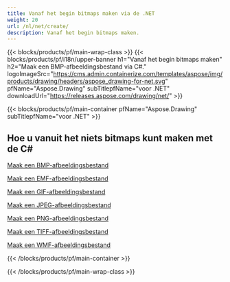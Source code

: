 ```yaml
---
title: Vanaf het begin bitmaps maken via de .NET
weight: 20
url: /nl/net/create/
description: Vanaf het begin bitmaps maken.
---
```


{{< blocks/products/pf/main-wrap-class >}}
{{< blocks/products/pf/i18n/upper-banner h1="Vanaf het begin bitmaps maken" h2="Maak een BMP-afbeeldingsbestand via C#." logoImageSrc="https://cms.admin.containerize.com/templates/aspose/img/products/drawing/headers/aspose_drawing-for-net.svg" pfName="Aspose.Drawing" subTitlepfName="voor .NET" downloadUrl="https://releases.aspose.com/drawing/net/" >}}

{{< blocks/products/pf/main-container pfName="Aspose.Drawing" subTitlepfName="voor .NET" >}}

<h2>Hoe u vanuit het niets bitmaps kunt maken met de C#</h2>

<p><a href="bmp">Maak een BMP-afbeeldingsbestand</a></p>
<p><a href="emf">Maak een EMF-afbeeldingsbestand</a></p>
<p><a href="gif">Maak een GIF-afbeeldingsbestand</a></p>
<p><a href="jpeg">Maak een JPEG-afbeeldingsbestand</a></p>
<p><a href="png">Maak een PNG-afbeeldingsbestand</a></p>
<p><a href="tiff">Maak een TIFF-afbeeldingsbestand</a></p>
<p><a href="wmf">Maak een WMF-afbeeldingsbestand</a></p>

{{< /blocks/products/pf/main-container >}}

{{< /blocks/products/pf/main-wrap-class >}}
